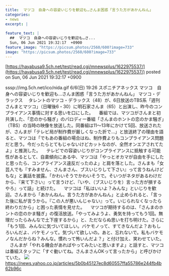 ```yaml
---
title:  マツコ　自身への容姿いじりを歓迎も…さんま困惑「言うた方があかんねん」  
categories:
- news
excerpt: |
  
feature_text: |
  ##  マツコ　自身への容姿いじりを歓迎も…さ...
  Sun, 06 Jun 2021 19:32:17  +0900
feature_image: "https://picsum.photos/2560/600?image=733"
image: "https://picsum.photos/2560/600?image=733"
---
```


[https://hayabusa9.5ch.net/test/read.cgi/mnewsplus/1622975537/](https://hayabusa9.5ch.net/test/read.cgi/mnewsplus/1622975537/)
posted on Sun, 06 Jun 2021 19:32:17  +0900

<!--more-->

sssp://img.5ch.net/ico/nida.gif 6/6(日) 19:26 スポニチアネックス マツコ　自身への容姿いじりを歓迎も…さんま困惑「言うた方があかんねん」 マツコ・デラックス 　タレントのマツコ・デラックス（48）が、6日放送のTBS系「週刊さんまとマツコ」（日曜後6・30）に明石家さんま（65）と出演し、昨今のコンプライアンス事情に対する思いを口にした。 　番組では、マツコがさんまと初共演した、「恋のから騒ぎ」のパロディー番組「さんまのホントの恋のかま騒ぎ」（TBS）の当時の映像を放送した。同番組は11〜13年にかけて5回、放送されたが、さんまが「テレビ局が制作費が厳しくなった折で…」と放送終了の理由を語ると、マツコは「でもあの番組の場合はね、制作費よりもコンプライアンス問題だと思う。今だったらとてもじゃないけどカットなのが、全然オンエアされてたよ」と推測した。 　テレビでの容姿いじりがコンプライアンスに抵触する可能性があるとして、自粛傾向にある中、マツコは「やっとオカマが自由を手にしたと思ったら、コンプライアンス違反だったのよ」と肩を落とした。さんまも「女芸人でも『すみません、さんまさん、ブスいじりして下さい』って言うねんけどもな」と裏話を披露。「かわいそうでかわいそうで。そいつがネタがあるわけだから、『来て下さい』って言うけど、『いや、（ブスいじりを）言った方が損するやろ』って話」と続けた。 　マツコは「私はいいよ？みんな」といじりを歓迎。さんまから「あかんねん。言うた方があかんねん」と止められると、「言った後に私が言うから。『この人が悪いんじゃない』って。いじられなくなったら終わりだから」と困った表情を見せた。 　マツコが期待するのは、「さんまのホントの恋のかま騒ぎ」の復活放送。「やってみようよ、勇気を持ってもう1回。無理だったらみんなで土下座するから」と、ただならぬ思いを打ち明けた。さらに「もう1回、みんなに気づいてほしい。バケモノって、すてきなんだよ？おもしろいんだよ、バケモノって。気づいて欲しいの。あと、忘れないで。私もバケモノなんだからね？みんな。慣れって怖いんだよ？」と付け加え、笑わせていた。 　さんまが「やれる機会があればやってみたいと思いますよ」と話すと、マツコは番組スタッフに「すぐ動いてね。さんまさんOKって言ったから」と呼びかけていた。 ![](https://amd-pctr.c.yimg.jp/r/iwiz-amd/20210606-00000327-spnannex-000-4-view.jpg) https://news.yahoo.co.jp/articles/5b0b45127ec8d60557ffa55786e244fb4b62b96c

